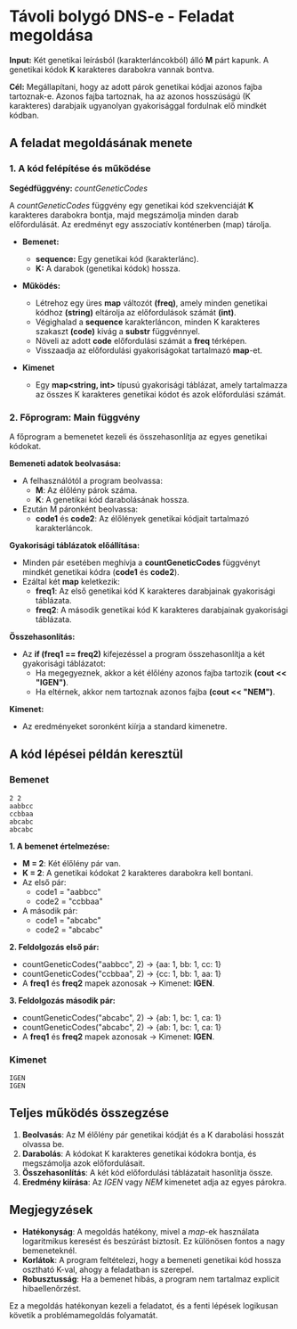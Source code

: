 # Távoli bolygó DNS-e - Feladat megoldása

**Input:** Két genetikai leírásból (karakterláncokból) álló **M** párt kapunk. A genetikai kódok **K** karakteres darabokra vannak bontva.

**Cél:** Megállapítani, hogy az adott párok genetikai kódjai azonos fajba tartoznak-e. Azonos fajba tartoznak, ha az azonos hosszúságú (K karakteres) darabjaik ugyanolyan gyakorisággal fordulnak elő mindkét kódban.

## A feladat megoldásának menete

### 1. A kód felépítése és működése

**Segédfüggvény:** _countGeneticCodes_

A _countGeneticCodes_ függvény egy genetikai kód szekvenciáját **K** karakteres darabokra bontja, majd megszámolja minden darab előfordulását. Az eredményt egy asszociatív konténerben (map) tárolja.

- **Bemenet:**

  - **sequence:** Egy genetikai kód (karakterlánc).
  - **K:** A darabok (genetikai kódok) hossza.

- **Működés:**

  - Létrehoz egy üres **map** változót **(freq)**, amely minden genetikai kódhoz **(string)** eltárolja az előfordulások számát **(int)**.
  - Végighalad a **sequence** karakterláncon, minden K karakteres szakaszt **(code)** kivág a **substr** függvénnyel.
  - Növeli az adott **code** előfordulási számát a **freq** térképen.
  - Visszaadja az előfordulási gyakoriságokat tartalmazó **map**-et.

- **Kimenet**
  - Egy **map<string, int>** típusú gyakorisági táblázat, amely tartalmazza az összes K karakteres genetikai kódot és azok előfordulási számát.

### 2. Főprogram: Main függvény

A főprogram a bemenetet kezeli és összehasonlítja az egyes genetikai kódokat.

**Bemeneti adatok beolvasása:**

- A felhasználótól a program beolvassa:
  - **M**: Az élőlény párok száma.
  - **K**: A genetikai kód darabolásának hossza.
- Ezután M páronként beolvassa:
  - **code1** és **code2**: Az élőlények genetikai kódjait tartalmazó karakterláncok.

**Gyakorisági táblázatok előállítása:**

- Minden pár esetében meghívja a **countGeneticCodes** függvényt mindkét genetikai kódra (**code1** és **code2**).
- Ezáltal két **map** keletkezik:
  - **freq1**: Az első genetikai kód K karakteres darabjainak gyakorisági táblázata.
  - **freq2**: A második genetikai kód K karakteres darabjainak gyakorisági táblázata.

**Összehasonlítás:**

- Az **if (freq1 == freq2)** kifejezéssel a program összehasonlítja a két gyakorisági táblázatot:
  - Ha megegyeznek, akkor a két élőlény azonos fajba tartozik **(cout << "IGEN")**.
  - Ha eltérnek, akkor nem tartoznak azonos fajba **(cout << "NEM")**.

**Kimenet:**

- Az eredményeket soronként kiírja a standard kimenetre.

## A kód lépései példán keresztül

### Bemenet

    2 2
    aabbcc
    ccbbaa
    abcabc
    abcabc

**1. A bemenet értelmezése:**

- **M = 2**: Két élőlény pár van.
- **K = 2**: A genetikai kódokat 2 karakteres darabokra kell bontani.
- Az első pár:
  - code1 = "aabbcc"
  - code2 = "ccbbaa"
- A második pár:
  - code1 = "abcabc"
  - code2 = "abcabc"

**2. Feldolgozás első pár:**

- countGeneticCodes("aabbcc", 2) → {aa: 1, bb: 1, cc: 1}
- countGeneticCodes("ccbbaa", 2) → {cc: 1, bb: 1, aa: 1}
- A **freq1** és **freq2** mapek azonosak → Kimenet: **IGEN**.

**3. Feldolgozás második pár:**

- countGeneticCodes("abcabc", 2) → {ab: 1, bc: 1, ca: 1}
- countGeneticCodes("abcabc", 2) → {ab: 1, bc: 1, ca: 1}
- A **freq1** és **freq2** mapek azonosak → Kimenet: **IGEN**.

### Kimenet

    IGEN
    IGEN

## Teljes működés összegzése

1. **Beolvasás**: Az M élőlény pár genetikai kódját és a K darabolási hosszát olvassa be.
2. **Darabolás**: A kódokat K karakteres genetikai kódokra bontja, és megszámolja azok előfordulásait.
3. **Összehasonlítás**: A két kód előfordulási táblázatait hasonlítja össze.
4. **Eredmény kiírása**: Az _IGEN_ vagy _NEM_ kimenetet adja az egyes párokra.

## Megjegyzések

- **Hatékonyság**: A megoldás hatékony, mivel a _map_-ek használata logaritmikus keresést és beszúrást biztosít. Ez különösen fontos a nagy bemeneteknél.
- **Korlátok**: A program feltételezi, hogy a bemeneti genetikai kód hossza osztható K-val, ahogy a feladatban is szerepel.
- **Robusztusság**: Ha a bemenet hibás, a program nem tartalmaz explicit hibaellenőrzést.

Ez a megoldás hatékonyan kezeli a feladatot, és a fenti lépések logikusan követik a problémamegoldás folyamatát.
